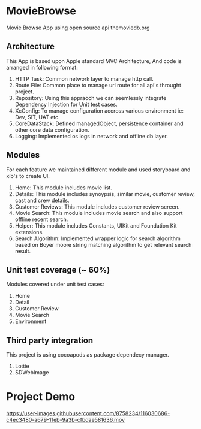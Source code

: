 # MovieBrowse

Movie Browse App using open source api themoviedb.org

## Architecture

This App is based upon Apple standard MVC Architecture, And code is arranged in following format:

1. HTTP Task: Common network layer to manage http call.
2. Route File: Common place to manage url route for all api's throught project.
3. Repository: Using this appraoch we can seemlessly integrate Dependency Injection for Unit test cases.
4. XcConfig: To manage configuration accross various environment ie: Dev, SIT, UAT etc.
5. CoreDataStack: Defined managedObject, persistence container and other core data configuration.
6. Logging: Implemented os logs in network and offline db layer.


## Modules

For each feature we maintained different module and used storyboard and xib's to create UI.

1. Home: This module includes movie list.
3. Details: This module includes synoypsis, similar movie, customer review, cast and crew details.
4. Customer Reviews: This module includes customer review screen.
5. Movie Search: This module includes movie search and also support offline recent search.
6. Helper: This module includes Constants, UIKit and Foundation Kit extensions.
7. Search Algorithm: Implemented wrapper logic for search algorithm based on Boyer moore string matching algorithm to get relevant search result.

## Unit test coverage (~ 60%)

Modules covered under unit test cases:
1. Home
2. Detail
3. Customer Review
4. Movie Search
5. Environment

## Third party integration

This project is using cocoapods as package dependecy manager.
1. Lottie
2. SDWebImage

# Project Demo

https://user-images.githubusercontent.com/8758234/116030686-c4ec3480-a679-11eb-9a3b-cfbdae581636.mov






